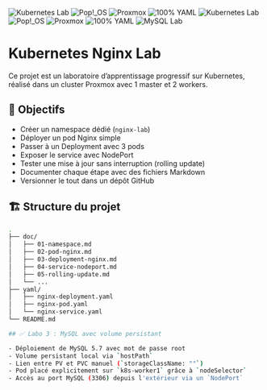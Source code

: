 ![Kubernetes Lab](https://img.shields.io/badge/Kubernetes_Lab-validé-brightgreen?style=for-the-badge&logo=kubernetes&logoColor=white)
![Pop!_OS](https://img.shields.io/badge/Pop!_OS-22.04-blue?style=for-the-badge&logo=system76&logoColor=white)
![Proxmox](https://img.shields.io/badge/Proxmox-VE-orange?style=for-the-badge&logo=proxmox&logoColor=white)
![100% YAML](https://img.shields.io/badge/100%25-YAML-informational?style=for-the-badge&logo=yaml&logoColor=white)
![Kubernetes Lab](https://img.shields.io/badge/Kubernetes_Lab-validé-brightgreen?style=for-the-badge&logo=kubernetes&logoColor=white)
![Pop!_OS](https://img.shields.io/badge/Pop!_OS-22.04-blue?style=for-the-badge&logo=system76&logoColor=white)
![Proxmox](https://img.shields.io/badge/Proxmox-VE-orange?style=for-the-badge&logo=proxmox&logoColor=white)
![100% YAML](https://img.shields.io/badge/100%25-YAML-informational?style=for-the-badge&logo=yaml&logoColor=white)
![MySQL Lab](https://img.shields.io/badge/MySQL-✅-blue?style=for-the-badge&logo=mysql&logoColor=white)


# Kubernetes Nginx Lab

Ce projet est un laboratoire d’apprentissage progressif sur Kubernetes, réalisé dans un cluster Proxmox avec 1 master et 2 workers.

## 🎯 Objectifs

- Créer un namespace dédié (`nginx-lab`)
- Déployer un pod Nginx simple
- Passer à un Deployment avec 3 pods
- Exposer le service avec NodePort
- Tester une mise à jour sans interruption (rolling update)
- Documenter chaque étape avec des fichiers Markdown
- Versionner le tout dans un dépôt GitHub

## 🏗️ Structure du projet

```bash
.
├── doc/
│   ├── 01-namespace.md
│   ├── 02-pod-nginx.md
│   ├── 03-deployment-nginx.md
│   ├── 04-service-nodeport.md
│   ├── 05-rolling-update.md
│   └── ...
├── yaml/
│   ├── nginx-deployment.yaml
│   ├── nginx-pod.yaml
│   └── nginx-service.yaml
└── README.md

## ✅ Labo 3 : MySQL avec volume persistant

- Déploiement de MySQL 5.7 avec mot de passe root
- Volume persistant local via `hostPath`
- Lien entre PV et PVC manuel (`storageClassName: ""`)
- Pod placé explicitement sur `k8s-worker1` grâce à `nodeSelector`
- Accès au port MySQL (3306) depuis l'extérieur via un `NodePort`

